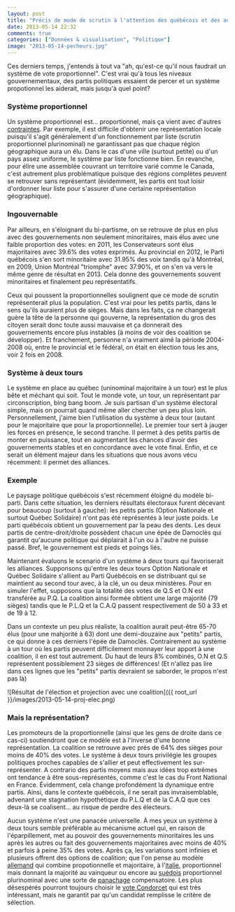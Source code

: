 ```yaml
---
layout: post
title: "Précis de mode de scrutin à l'attention des québécois et des autres"
date: 2013-05-14 22:32
comments: true
categories: ["Données & visualisation", "Politique"]
image: "2013-05-14-pecheurs.jpg"
---
```


Ces derniers temps, j'entends à tout va "ah, qu'est-ce qu'il nous faudrait un système de vote proportionnel". C'est vrai qu'à tous les niveaux gouvernementaux, des partis politiques essaient de percer et un système propotionnel les aiderait, mais jusqu'à quel point?

### Système proportionnel

Un système proportionnel est... proportionnel, mais ça vient avec d'autres [contraintes](http://fr.wikipedia.org/wiki/Scrutin_proportionnel_plurinominal). Par exemple, il est difficile d'obtenir une représentation locale puisqu'il s'agit généralement d'un fonctionnement par liste (scrutin proportionnel plurinominal) ne garantissant pas que chaque région géographique aura un élu. Dans le cas d'une ville (surtout petite) ou d'un pays assez uniforme, le système par liste fonctionne bien. En revanche, pour élire une assemblée couvrant un territoire varié comme le Canada, c'est autrement plus problématique puisque des régions complètes peuvent se retrouver sans représentant (évidemment, les partis ont tout loisir d'ordonner leur liste pour s'assurer d'une certaine représentation géographique).

### Ingouvernable

Par ailleurs, en s'éloignant du bi-partisme, on se retrouve de plus en plus avec des gouvernements non seulement minoritaires, mais élus avec une faible proportion des votes: en 2011, les Conservateurs sont élus majoritaires avec 39.6% des votes exprimés. Au provincial en 2012, le Parti québécois s'en sort minoritaire avec 31.95% des voix tandis qu'à Montréal, en 2009, Union Montréal "triomphe" avec 37.90%, et on s'en va vers le même genre de résultat en 2013. Cela donne des gouvernements souvent minoritaires et finalement peu représentatifs.

Ceux qui poussent la proportionnelles soulignent que ce mode de scrutin représenterait plus la population. C'est vrai pour les petits partis, dans le sens qu'ils auraient plus de sièges. Mais dans les faits, ça ne changerait guère la tête de la personne qui gouverne, la représentation du gros des citoyen serait donc toute aussi mauvaise et ça donnerait des gouvernements encore plus instables (à moins de voir des coalition se développer). Et franchement, personne n'a vraiment aimé la période 2004-2008 où, entre le provincial et le fédéral, on était en élection tous les ans, voir 2 fois en 2008.

### Système à deux tours

Le système en place au québec (uninominal majoritaire à un tour) est le plus bête et méchant qui soit. Tout le monde vote, un tour, un représentant par circonscription, bing bang boom. Je suis partisan d'un système électoral simple, mais on pourrait quand même aller chercher un peu plus loin. Personnellement, j'aime bien l'utilisation du système à deux tour (autant pour le majoritaire que pour la proportionnelle). Le premier tour sert à jauger les forces en présence, le second tranche. Il permet à des petits partis de monter en puissance, tout en augmentant les chances d'avoir des gouvernements stables et en concordance avec le vote final. Enfin, et ce serait un élément majeur dans les situations que nous avons vécu récemment: il permet des alliances.

### Exemple 

Le paysage politique québécois s'est récemment éloigné du modèle bi-parti. Dans cette situation, les derniers résultats électoraux furent décevant pour beaucoup (surtout à gauche): les petits partis (Option Nationale et surtout Québec Solidaire) n'ont pas été représentés à leur juste poids. Le parti québécois obtient un gouvernement par la peau des dents. Les deux partis de centre-droit/droite possèdent chacun une épée de Damoclès qui garantit qu'aucune politique qui déplairait à l'un ou à l'autre ne puisse passé. Bref, le gouvernement est pieds et poings liés.

Maintenant évaluons le scenario d'un système à deux tours qui favoriserait les alliances. Supponsons qu'entre les deux tours Option Nationale et Québec Solidaire s'allient au Parti Québécois en se distribuant qui se maintient au second tour avec, à la clé, un ou deux ministères. Pour en simuler l'effet, supposons que la totalité des votes de Q.S et O.N est transférée au P.Q. La coalition ainsi formée obtient une large majorité (79 sièges) tandis que le P.L.Q et la C.A.Q passent respectivement de 50 à 33 et de 19 à 12.

Dans un contexte un peu plus réaliste, la coalition aurait peut-être 65-70 élus (pour une mahjorité à 63) dont une demi-douzaine aux "petits" partis, ce qui donne à ces derniers l'épée de Damoclès. Contrairement au système à un tour où les partis peuvent difficilement monnayer leur apport à une coalition, il en est tout autrement. Du haut de leurs 8% combinés, O.N et Q.S représentent possiblement 23 sièges de différences! (Et n'allez pas lire dans ces lignes que les "petits" partis devraient se saborder, le propos n'est pas là)

![Résultat de l'élection et projection avec une coalition]({{ root_url }}/images/2013-05-14-proj-elec.png)

### Mais la représentation?

Les promoteurs de la proportionnelle (ainsi que les gens de droite dans ce cas-ci) soutiendront que ce modèle est à l'inverse d'une bonne représentation. La coalition se retrouve avec près de 64% des sièges pour moins de 40% des votes. Le système à deux tours privilégie les groupes politiques proches capables de s'allier et peut effectivement les sur-représenter. A contrario des partis moyens mais aux idées trop extrêmes ont tendance à être sous-représentés, comme c'est le cas du Front National en France. Évidemment, cela change profondément la dynamique entre partis. Ainsi, dans le contexte québécois, il ne serait pas invraisemblable, advenant une stagnation hypothétique du P.L.Q et de la C.A.Q que ces deux-là se coalisent... au risque de perdre des électeurs.

Aucun système n'est une panacée universelle. À mes yeux un système à deux tours semble préférable au mécanisme actuel qui, en raison de l'éparpillement, met au pouvoir des gouvernements minoritaires les uns après les autres ou fait des gouvernements majoritaires avec moins de 40% et parfois à peine 35% des votes. Après ça, les variations sont infinies et plusieurs offrent des options de coalition; que l'on pense au modèle [allemand](http://fr.wikipedia.org/wiki/Syst%C3%A8me_%C3%A9lectoral_allemand) qui combine propotionnelle et majoritaire, à l'<a href="http://fr.wikipedia.org/wiki/Chambre_des_d%C3%A9put%C3%A9s_(Italie)">italie</a>, proportionnel mais donnant la majorité au vainqueur ou encore au <a href="http://fr.wikipedia.org/wiki/Riksdag_(Su%C3%A8de)">suédois</a> proportionnel plurinominal avec une sorte de [panachage](http://fr.wikipedia.org/wiki/Panachage) compensatoire. Les plus désespérés pourront toujours choisir le [vote Condorcet](http://fr.wikipedia.org/wiki/M%C3%A9thode_Condorcet) qui est très intéressant, mais ne garantit par qu'un candidat remplisse le critère de sélection.